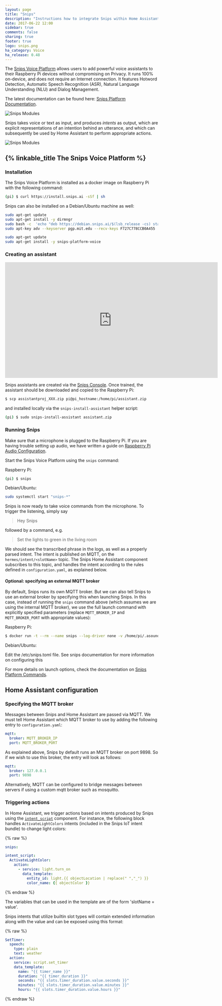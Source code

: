 ```yaml
---
layout: page
title: "Snips"
description: "Instructions how to integrate Snips within Home Assistant."
date: 2017-06-22 12:00
sidebar: true
comments: false
sharing: true
footer: true
logo: snips.png
ha_category: Voice
ha_release: 0.48
---
```


The [Snips Voice Platform](https://www.snips.ai) allows users to add powerful voice assistants to their Raspberry Pi devices without compromising on Privacy. It runs 100% on-device, and does not require an Internet connection. It features Hotword Detection, Automatic Speech Recognition (ASR), Natural Language Understanding (NLU) and Dialog Management.

The latest documentation can be found here: [Snips Platform Documentation](https://github.com/snipsco/snips-platform-documentation/wiki).

![Snips Modules](/images/screenshots/snips_modules.png)

Snips takes voice or text as input, and produces *intents* as output, which are explicit representations of an intention behind an utterance, and which can subsequently be used by Home Assistant to perform appropriate actions.

![Snips Modules](/images/screenshots/snips_nlu.png)


## {% linkable_title The Snips Voice Platform %}

### Installation

The Snips Voice Platform is installed as a docker image on Raspberry Pi with the following command:

```sh
(pi) $ curl https://install.snips.ai -sSf | sh
```

Snips can also be installed on a Debian/Ubuntu machine as well:

```sh
sudo apt-get update
sudo apt-get install -y dirmngr
sudo bash -c  'echo "deb https://debian.snips.ai/$(lsb_release -cs) stable main" > /etc/apt/sources.list.d/snips.list'
sudo apt-key adv --keyserver pgp.mit.edu --recv-keys F727C778CCB0A455

sudo apt-get update
sudo apt-get install -y snips-platform-voice
```

### Creating an assistant

<div class='videoWrapper'>
<iframe src="https://player.vimeo.com/video/223255884" width="700" height="380" frameborder="0" webkitallowfullscreen mozallowfullscreen allowfullscreen></iframe>
</div>

Snips assistants are created via the [Snips Console](https://console.snips.ai). Once trained, the assistant should be downloaded and copied to the Raspberry Pi:

```sh
$ scp assistantproj_XXX.zip pi@pi_hostname:/home/pi/assistant.zip
```

and installed locally via the `snips-install-assistant` helper script:

```sh
(pi) $ sudo snips-install-assistant assistant.zip
```

### Running Snips

Make sure that a microphone is plugged to the Raspberry Pi. If you are having trouble setting up audio, we have written a guide on [Raspberry Pi Audio Configuration](https://github.com/snipsco/snips-platform-documentation/wiki/1.-Setup-the-Snips-Voice-Platform-on-your-Raspberry-Pi#configuring-the-audio).

Start the Snips Voice Platform using the `snips` command:

Raspberry Pi:
```sh
(pi) $ snips
```
Debian/Ubuntu:
```sh
sudo systemctl start "snips-*"
```

Snips is now ready to take voice commands from the microphone. To trigger the listening, simply say

> Hey Snips

followed by a command, e.g.

> Set the lights to green in the living room

We should see the transcribed phrase in the logs, as well as a properly parsed intent. The intent is published on MQTT, on the `hermes/intent/<slotName>` topic. The Snips Home Assistant component subscribes to this topic, and handles the intent according to the rules defined in `configuration.yaml`, as explained below.

#### Optional: specifying an external MQTT broker

By default, Snips runs its own MQTT broker. But we can also tell Snips to use an external broker by specifying this when launching Snips. In this case, instead of running the `snips` command above (which assumes we are using the internal MQTT broker), we use the full launch command with explicitly specified parameters (replace `MQTT_BROKER_IP` and `MQTT_BROKER_PORT` with appropriate values):

Raspberry Pi:

```sh
$ docker run -t --rm --name snips --log-driver none -v /home/pi/.asoundrc:/root/.asoundrc -v /opt/snips/config:/opt/snips/config --privileged -v /dev/snd:/dev/snd snipsdocker/platform --mqtt MQTT_BROKER_IP:MQTT_BROKER_PORT
```
Debian/Ubuntu:

Edit the /etc/snips.toml file. See snips documentation for more information on configuring this

For more details on launch options, check the documentation on [Snips Platform Commands](https://github.com/snipsco/snips-platform-documentation/wiki/6.--Learn-more:-Platform-Commands#using-a-custom-mqtt-bus).

## Home Assistant configuration

### Specifying the MQTT broker

Messages between Snips and Home Assistant are passed via MQTT. We must tell Home Assistant which MQTT broker to use by adding the following entry to `configuration.yaml`:

```yaml
mqtt:
  broker: MQTT_BROKER_IP
  port: MQTT_BROKER_PORT
```

As explained above, Snips by default runs an MQTT broker on port 9898. So if we wish to use this broker, the entry will look as follows:

```yaml
mqtt:
  broker: 127.0.0.1
  port: 9898
```

Alternatively, MQTT can be configured to bridge messages between servers if using a custom mqtt broker such as mosquitto.

### Triggering actions

In Home Assistant, we trigger actions based on intents produced by Snips using the [`intent_script`](/components/intent_script) component. For instance, the following block handles `ActivateLightColors` intents (included in the Snips IoT intent bundle) to change light colors:

{% raw %}
```yaml
snips:

intent_script:
  ActivateLightColor:
    action:
      - service: light.turn_on
        data_template:
          entity_id: light.{{ objectLocation | replace(" ","_") }}
          color_name: {{ objectColor }}
```
{% endraw %}

The variables that can be used in the template are of the form 'slotName = value'.

Snips intents that utilize builtin slot types will contain extended information along with the value and can be exposed using this format:

{% raw %}
```yaml
SetTimer:
  speech:
    type: plain
    text: weather
  action:
    service: script.set_timer
    data_template:
      name: "{{ timer_name }}"
      duration: "{{ timer_duration }}"
      seconds: "{{ slots.timer_duration.value.seconds }}"
      minutes: "{{ slots.timer_duration.value.minutes }}"
      hours: "{{ slots.timer_duration.value.hours }}"
```
{% endraw %}

